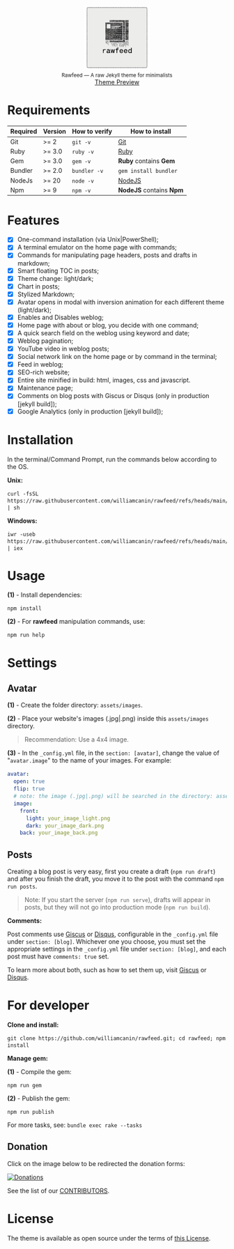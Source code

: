 <p align="center">
  <img src=".github/logo.png" alt="Rawfeed" width="150">
  <br>
  <small>Rawfeed — A raw Jekyll theme for minimalists</small>
  <br>
  <a href="https://williamcanin.github.io/rawfeed" target="_blank">Theme Preview</a>
</p>

# Requirements

| Required | Version | How to verify | How to install                    |
| -------- | ------- | ------------- | --------------------------------- |
| Git      | >= 2    | `git -v`      | [Git](http://git-scm.com/)        |
| Ruby     | >= 3.0  | `ruby -v`     | [Ruby](https://www.ruby-lang.org) |
| Gem      | >= 3.0  | `gem -v`      | **Ruby** contains **Gem**         |
| Bundler  | >= 2.0  | `bundler -v`  | `gem install bundler`             |
| NodeJs   | >= 20   | `node -v`     | [NodeJS](https://nodejs.org)      |
| Npm      | >= 9    | `npm -v`      | **NodeJS** contains **Npm**       |

# Features

- [x] One-command installation (via Unix|PowerShell);
- [x] A terminal emulator on the home page with commands;
- [x] Commands for manipulating page headers, posts and drafts in markdown;
- [x] Smart floating TOC in posts;
- [x] Theme change: light/dark;
- [x] Chart in posts;
- [x] Stylized Markdown;
- [x] Avatar opens in modal with inversion animation for each different theme (light/dark);
- [x] Enables and Disables weblog;
- [x] Home page with about or blog, you decide with one command;
- [x] A quick search field on the weblog using keyword and date;
- [x] Weblog pagination;
- [x] YouTube video in weblog posts;
- [x] Social network link on the home page or by command in the terminal;
- [x] Feed in weblog;
- [x] SEO-rich website;
- [x] Entire site minified in build: html, images, css and javascript.
- [x] Maintenance page;
- [x] Comments on blog posts with Giscus or Disqus (only in production [jekyll build]);
- [x] Google Analytics (only in production [jekyll build]);

# Installation

In the terminal/Command Prompt, run the commands below according to the OS.

**Unix:**

```shell
curl -fsSL https://raw.githubusercontent.com/williamcanin/rawfeed/refs/heads/main/tools/installer/unix/install.sh | sh
```

**Windows:**

```shell
iwr -useb https://raw.githubusercontent.com/williamcanin/rawfeed/refs/heads/main/tools/installer/win/install.ps1 | iex
```

# Usage

**(1)** - Install dependencies:

```shell
npm install
```

**(2)** - For **rawfeed** manipulation commands, use:

```shell
npm run help
```

# Settings

## Avatar

**(1)** - Create the folder directory: `assets/images`.

**(2)** - Place your website's images (.jpg|.png) inside this `assets/images` directory.

> Recommendation: Use a 4x4 image.

**(3)** - In the `_config.yml` file, in the `section: [avatar]`, change the value of "`avatar.image`"
to the name of your images. For example:

```yml
avatar:
  open: true
  flip: true
  # note: the image (.jpg|.png) will be searched in the directory: assets/images/
  image:
    front:
      light: your_image_light.png
      dark: your_image_dark.png
    back: your_image_back.png
```

## Posts

Creating a blog post is very easy, first you create a draft (`npm run draft`) and after you finish
the draft, you move it to the post with the command `npm run posts`.

> Note: If you start the server (`npm run serve`), drafts will appear in posts, but they will not
go into production mode (`npm run build`).

**Comments:**

Post comments use [Giscus](https://giscus.app) or [Disqus](https://disqus.com),
configurable in the `_config.yml` file under `section: [blog]`. Whichever one you choose,
you must set the appropriate settings in the `_config.yml` file under `section: [blog]`, and
each post must have `comments: true` set.

To learn more about both, such as how to set them up, visit [Giscus](https://giscus.app) or
[Disqus](https://disqus.com).

# For developer

**Clone and install:**

```shell
git clone https://github.com/williamcanin/rawfeed.git; cd rawfeed; npm install
```

**Manage gem:**

**(1)** - Compile the gem:

```shell
npm run gem
```

**(2)** - Publish the gem:

```shell
npm run publish
```

For more tasks, see: `bundle exec rake --tasks`

## Donation

Click on the image below to be redirected the donation forms:

<div class="donate">
  <a href="https://github.com/williamcanin/donations/blob/main/README.md">
    <img width="160" height="100" src="https://raw.githubusercontent.com/williamcanin/donations/main/svg/donate/donate-hand.svg" alt="Donations"/>
  </a>
</div>

See the list of our [CONTRIBUTORS](CONTRIBUTING.md).

# License

The theme is available as open source under the terms of [this License](https://github.com/williamcanin/rawfeed/blob/dev/LICENSE.txt).
